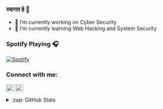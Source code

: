### स्वागत हे 👋



- 🔭 I’m currently working on Cyber Security 
- 🌱 I’m currently learning Web Hacking and System Security 

### Spotify Playing 🎧

[![Spotify](https://novatorem.shams33.vercel.app/api/spotify-playing)](https://open.spotify.com/user/shams33)

### Connect with me:

[<img align="left" alt="shams-dhar-55862767 | LinkedIn" width="22px" src="https://cdn.jsdelivr.net/npm/simple-icons@v3/icons/linkedin.svg" />][linkedin]

[<img align="left" alt="codeSTACKr | Twitter" width="22px" src="https://cdn.jsdelivr.net/npm/simple-icons@v3/icons/twitter.svg" />][twitter]

</br>
<br>
<details>
  <summary>:zap: GitHub Stats</summary>

  <img align="left" alt="codeSTACKr's GitHub Stats" src="https://github-readme-stats-iota-beryl.vercel.app/api?username=shams33&show_icons=true&hide_border=true" />

</details>



[linkedin]: https://www.linkedin.com/in/shams-dhar-55862767/
[twitter]: https://twitter.com/ShamsMJ
